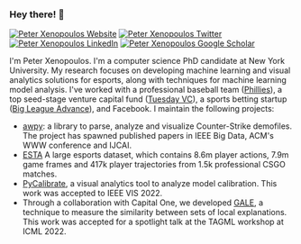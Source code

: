 ### Hey there! 👋
[![Peter Xenopoulos Website](https://img.shields.io/badge/visit%20my-website-blueviolet)](http://peterxeno.com) [![Peter Xenopoulos Twitter](https://img.shields.io/twitter/follow/peterxeno?style=social)](https://twitter.com/peterxeno) [![Peter Xenopoulos LinkedIn](https://img.shields.io/badge/linked-in-informational)](https://www.linkedin.com/in/xenopoulos/)  [![Peter Xenopoulos Google Scholar](https://img.shields.io/badge/google-scholar-success)](https://scholar.google.com/citations?user=F-JeV_kAAAAJ)

I'm Peter Xenopoulos. I'm a computer science PhD candidate at New York University. My research focuses on developing machine learning and visual analytics solutions for esports, along with techniques for machine learning model analysis. I've worked with a professional baseball team ([Phillies](https://en.wikipedia.org/wiki/Philadelphia_Phillies)), a top seed-stage venture capital fund ([Tuesday VC](https://tuesday.vc/)), a sports betting startup ([Big League Advance](https://bigleagueadvance.com/)), and Facebook. I maintain the following projects:

- [awpy](https://github.com/pnxenopoulos/awpy): a library to parse, analyze and visualize Counter-Strike demofiles. The project has spawned published papers in IEEE Big Data, ACM's WWW conference and IJCAI.
- [ESTA](https://github.com/pnxenopoulos/ESTA) A large esports dataset, which contains 8.6m player actions, 7.9m game frames and 417k player trajectories from 1.5k professional CSGO matches.
- [PyCalibrate](https://github.com/VIDA-NYU/pycalibrate), a visual analytics tool to analyze model calibration. This work was accepted to IEEE VIS 2022.
- Through a collaboration with Capital One, we developed [GALE](https://github.com/pnxenopoulos/gale), a technique to measure the similarity between sets of local explanations. This work was accepted for a spotlight talk at the TAGML workshop at ICML 2022.
